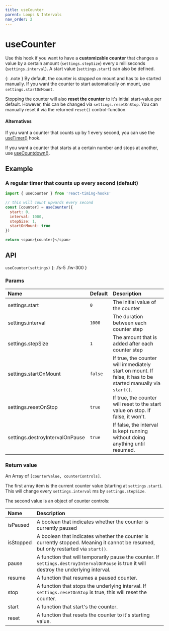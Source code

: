 ```yaml
---
title: useCounter
parent: Loops & Intervals
nav_order: 2
---
```


# useCounter

Use this hook if you want to have a **customizable counter** that changes a value by a 
certain amount (`settings.stepSize`) every x  milliseconds (`settings.interval`).
A start value (`settings.start`) can also be defined.

{: .note }
By default, the counter is _stopped_ on mount and has to be started manually. 
If you want the counter to start automatically on mount, use `settings.startOnMount`.

Stopping the counter will also **reset the counter** to it's initial start-value per default. 
However, this can be changed via `settings.resetOnStop`. You can manually reset it via the returned
`reset()` control-function.

#### Alternatives

If you want a counter that counts up by 1 every second, you can use the 
[useTimer()](/react-timing-hooks/intervals-api/useTimer.html) hook.

If you want a counter that starts at a certain number and stops at another, use 
[useCountdown()](/react-timing-hooks/intervals-api/useCountdown.html).

## Example

### A regular timer that counts up every second (default)

```javascript
import { useCounter } from 'react-timing-hooks'

// this will count upwards every second
const [counter] = useCounter({ 
  start: 0, 
  interval: 1000, 
  stepSize: 1,
  startOnMount: true
})

return <span>{counter}</span>
```

## API

`useCounter(settings)`
{: .fs-5 .fw-300 }

### Params

| Name                  | Default | Description                                                                                                  |
|:----------------------|:--------|:-------------------------------------------------------------------------------------------------------------|
| settings.start        | `0`     | The initial value of the counter                                                                             |
| settings.interval     | `1000`  | The duration between each counter step                                                                       |
| settings.stepSize     | `1`     | The amount that is added after each counter step                                                             |
| settings.startOnMount | `false` | If true, the counter will immediately start on mount. If false, it has to be started manually via `start()`. |
| settings.resetOnStop  | `true`  | If true, the counter will reset to the start value on stop. If false, it won't.                              |
| settings.destroyIntervalOnPause  | `true`  | If false, the interval is kept running without doing anything until resumed.                      |


### Return value

An Array of `[counterValue, counterControls]`.

The first array item is the current counter value (starting at `settings.start`). This will change every `settings.interval` ms by `settings.stepSize`.

The second value is an object of counter controls:

| Name      | Description                                                                                                                         |
|:----------|:------------------------------------------------------------------------------------------------------------------------------------|
| isPaused  | A boolean that indicates whether the counter is currently paused                                                                    |
| isStopped | A boolean that indicates whether the counter is currently stopped. Meaning it cannot be resumed, but only restarted via `start()`.  |
| pause     | A function that will temporarily pause the counter. If `settings.destroyIntervalOnPause` is true it will destroy the underlying interval.|
| resume    | A function that resumes a paused counter.                                                                                           |
| stop      | A function that stops the underlying interval. If `settings.resetOnStop` is true, this will reset the counter.                      |
| start     | A function that start's the counter.                                                                                                |
| reset     | A function that resets the counter to it's starting value.                                                                          |
